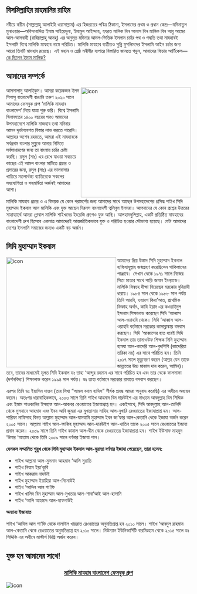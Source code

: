 ## বিসমিল্লাহির রাহমানির রাহিম
নবীয়ে করীম (সাল্লাল্লাহু আলাইহি ওয়াসাল্লাম) এর হিজরতের পবিত্র ঠিকানা, ইসলামের প্রথম ও প্রধান কেন্দ্র—মদিনাতুল মুনাওয়ার—অবিসংবাদিত ইমাম সাইয়েদুনা, ইমামুল আইম্মাহ, হযরত মালিক বিন আনাস বিন মালিক বিন আবু আমের আল-আসবাহী (রাদ্বিয়াল্লাহু আনহু) এর অনুসৃত মদিনার আমল-ভিত্তিক ইসলাম চর্চার পথ ও পদ্ধতি তথা মাযহাবই ইসলামি বিশ্বে মালিকি মাযহাব নামে পরিচিত। মালিকি মাযহাব ব্যতীতও সুন্নি মুসলিমদের ইসলামি আইন চর্চার জন্য আরো তিনটি মাযহাব রয়েছে। এই মহান ও শ্রেষ্ঠ মনীষীর ব্যপারে বিস্তারিত জানতে পড়ুন, আমাদের ফিচার আর্টিকেল—[কে ছিলেন ইমাম মালিক?](./who-was-imam-malik)

## আমাদের সম্পর্কে
<img src="https://avatars.githubusercontent.com/u/150455966" alt="icon" width="300" align="right">
আসসালামু আলাইকুম। আমরা কয়েকজন ইলম পিপাসু বাংলাদেশী বাঙালি তরুণ ২০২০ সালে আমাদের ফেসবুক গ্রুপ ‘মালিকি মাযহাব বাংলাদেশ’ নিয়ে যাত্রা শুরু করি। বিশ্বে ইসলামি খিলাফতের ১৪০০ বছরের পরও আমাদের উপমহাদেশে মালিকি মাজহাব তথা মদিনার আমল দুর্ভাগ্যবশত বিস্তার লাভ করতে পারেনি। আল্লাহর অশেষ রহমতে, আমরা এই মাযহাবকে সর্বপ্রথম বাংলার মুল্লুকে আনার নিমিত্তে সর্বসাধারণের জন্য তা বাংলায় চর্চার চেষ্টা করছি। রসুল (সাঃ) এর রেখে যাওয়া সবচেয়ে কাছের এই আমল বাংলার মাটিতে প্রচার ও প্রসারের জন্য, রসুল (সাঃ) এর ভালবাসার খাতিরে মতপার্থক্য ব্যাতিরেকে সকলের সহযোগিতা ও সহমর্মিতা অর্জনই আমাদের আশা।

মালিকি মাযহাব প্রচার ও এ বিষয়ক যে কোন পরামর্শের জন্য আমাদের সাথে আছেন উপমহাদেশের প্রসিদ্ধ শাইখ সিদি মুহাম্মাদ ইকবাল আল মালিকি এবং যুক্ত আছেন নিরলস বাংলাদেশী ত্বলিবুল ইলমরা। আপনাদের যে কোন প্রশ্নের উত্তরের সাহায্যার্থে আমরা গ্লোবাল মালিকি শাইখদের ইংরেজি গ্রুপেও যুক্ত আছি। আলহামদুলিল্লাহ, একটি প্রতিষ্ঠিত মাযহাবের বাংলাদেশী গ্রুপ হিসেবে একমাত্র আমাদেরই আন্তর্জাতিকভাবে যুক্ত ও পরিচিত হওয়ার সৌভাগ্য হয়েছে। যেটা আমাদের দেশের ইসলামি সমাজের জন্যও একটি বড় অর্জন।

## সিদি মুহাম্মাদ ইকবাল
<img src="https://github.com/MalikiMadhab/malikimadhab.github.io/assets/150455966/fbc35ce5-53ab-4697-8423-3d1b9abad28f" alt="icon" width="300" align="left">
আমাদের প্রিয় উস্তাদ সিদি মুহাম্মাদ ইকবাল হাফিযাহুল্লাহ জন্মগ্রহণ করেছিলেন পাকিস্তানের পাঞ্জাবে। সেখান থেকে ১৯৭১ সালে নিজের পিতা মাতার সাথে পাড়ি জমান ইংল্যান্ডে। মালিকি ফিক্বহে দীক্ষা নিয়েছেন মরক্কোর বুনিয়াদী ধারায়। ১৯৮৪ সাল থেকে ১৯৮৮ সাল পর্যন্ত তিনি আরবি, ওয়ারশ কিরা’আত, প্রাথমিক ফিকাহ অর্থাৎ, কাযি ইয়াদ এর কওয়াইদুল ইসলাম শিক্ষালাভ করেছেন সিদি ‘আব্বাস আল-ওয়াহবি থেকে। সিদি ‘আব্বাস আল-ওয়াহবি বর্তমানে মরক্কোর কাসাব্লাঙ্কায় বসবাস করছেন। সিদি ‘আব্বাসের হাত ধরেই সিদি ইকবাল তার তাসাওউফ শিক্ষক সিদি মুহাম্মাদ হামযা আল-কাদেরি আল-বুদশিশি (কাদেরিয়া তরিকা নয়) এর সাথে পরিচিত হন। তিনি ২০১৭ সালে মৃত্যুবরণ করেন (আল্লহ যেন তাকে জান্নাতের উচ্চ মাকাম দান করেন, আমিন)। তবে, তাদের মাধ্যমেই মূলত সিদি ইকবাল ডঃ তাহা ‘আব্দুর রহমান এর সাথে পরিচিত হন এবং তার থেকে ফালসাফা (দর্শনবিদ্যা) শিক্ষালাভ করেন ১৯৯৪ সাল পর্যন্ত। ডঃ তাহা বর্তমানে মরক্কোর রাবাতে বসবাস করছেন।

এরপর তিনি ডঃ ইয়াসিন দাত্তন (তার লিখা “আমল বনাম হাদিস” শীর্ষক প্রবন্ধ আমরা অনুবাদ করেছি) এর অধীনে অধ্যয়ন করেন। অতঃপর ধারাবাহিকভাবে, ২০০৩ সালে তিনি শাইখ আহমাদ বিন দারউইশ এর মাধ্যমে আবদুল্লাহ বিন সিদ্দিক এবং ইমাম শাওকানির ইসহাফ আল-আকবর রেওয়াতের ইজাযাপ্রাপ্ত হন। একইসাথে, সিদি আবদুল্লাহ আল-তালিদি থেকে মুসনাদে আহমাদ এবং ইবন আবি জুমরা এর মুখতাসার সাহিহ আল-বুখারি রেওয়াতের ইজাযাপ্রাপ্ত হন। আল-শারিফা নাফিসাহ বিনত আল্লামা মুহাম্মাদ আল-যামযামি মুহাম্মাদ ইবন জা’ফার আল-কেত্তানি থেকে ইজাযা অর্জন করেন ২০০৫ সালে। আল্লামা শাইখ আল-ফাকিহ মুহাম্মাদ আল-দারউইশ আল-খাতিব তাকে ২০০৫ সালে রেওয়াতের ইজাযা প্রদান করেন। ২০০৯ সালে তিনি শাইখ কামাল আল-দ্বীন থেকে রেওয়াতের ইজাযাপ্রাপ্ত হন। শাইখ ইউসাফ মাহমুদ ‘উমার ‘আতাম থেকে তিনি ২০০৯ সালে বর্ণনার ইজাযা পান।

**যেসকল সম্মানিত শুয়ুখ থেকে সিদি মুহাম্মাদ ইকবাল আল-মুয়াত্তা বর্ণনার ইজাযা পেয়েছেন, তারা হলেন:**
- শাইখ আল্লামা আল-মুসনাদ আহমাদ ‘আলি সুরাতি
- শাইখ নিযাম ইয়া’কুবি
- শাইখ আকরাম নাদউই
- শাইখ মুহাম্মাদ ইয়াহিয়া আল-নিনোউই
- শাইখ ‘আদিল আল শা’ফি
- শাইখ খালিদ বিন মুহাম্মাদ আল-মুখতার আল-শাবা’আই আল-হাসানি
- শাইখ ‘আলি আহমাদ আল-হাফনাউই

**অন্যান্য ইজাযাত**

শাইখ ‘আদিল আল শা’ফি থেকে দালাইল খায়রাত রেওয়াতের অনুমতিপ্রাপ্ত হন ২০১০ সালে।
শাইখ ‘আবদুল রাহমান আল-কেত্তানি থেকে রেওয়াতের অনুমতিপ্রাপ্ত হন ২০১০ সালে।
নিউম্যান ইউনিভার্সিটি বারমিংহাম থেকে ২০১৫ সালে ডঃ সিদ্দিকি এর অধীনে মাস্টার্স ডিগ্রি অর্জন করেন।

## যুক্ত হন আমাদের সাথে!
<h3 align="center"><a href="https://www.facebook.com/groups/malikimbd">মালিকি মাযহাব বাংলাদেশ ফেসবুক গ্রুপ</a></h3>
<img src="https://github.com/MalikiMadhab/malikimadhab.github.io/assets/150455966/a8fe28b3-0913-42f0-a81b-35decd27fe72" alt="icon" align="center">
